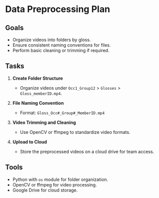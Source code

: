 # Data Preprocessing Plan

## Goals
- Organize videos into folders by gloss.
- Ensure consistent naming conventions for files.
- Perform basic cleaning or trimming if required.

## Tasks
1. **Create Folder Structure**
   - Organize videos under `Occ1_Group12` > `Glosses` > `Gloss_memberID.mp4`.

2. **File Naming Convention**
   - Format: `Gloss_Occ#_Group#_MemberID.mp4`

3. **Video Trimming and Cleaning**
   - Use OpenCV or ffmpeg to standardize video formats.

4. **Upload to Cloud**
   - Store the preprocessed videos on a cloud drive for team access.

## Tools
- Python with `os` module for folder organization.
- OpenCV or ffmpeg for video processing.
- Google Drive for cloud storage.
